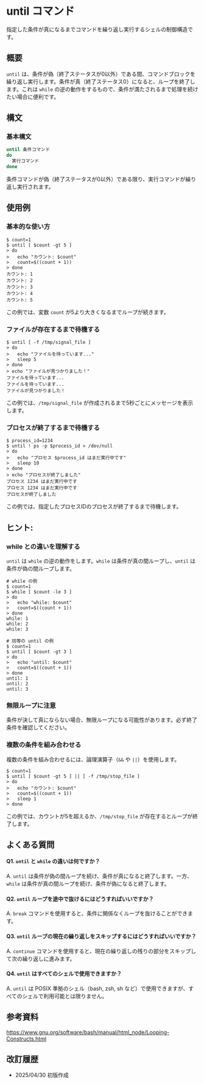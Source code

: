# until コマンド

指定した条件が真になるまでコマンドを繰り返し実行するシェルの制御構造です。

## 概要

`until` は、条件が偽（終了ステータスが0以外）である間、コマンドブロックを繰り返し実行します。条件が真（終了ステータス0）になると、ループを終了します。これは `while` の逆の動作をするもので、条件が満たされるまで処理を続けたい場合に便利です。

## 構文

### **基本構文**

```bash
until 条件コマンド
do
  実行コマンド
done
```

条件コマンドが偽（終了ステータスが0以外）である限り、実行コマンドが繰り返し実行されます。

## 使用例

### 基本的な使い方

```console
$ count=1
$ until [ $count -gt 5 ]
> do
>   echo "カウント: $count"
>   count=$((count + 1))
> done
カウント: 1
カウント: 2
カウント: 3
カウント: 4
カウント: 5
```

この例では、変数 `count` が5より大きくなるまでループが続きます。

### ファイルが存在するまで待機する

```console
$ until [ -f /tmp/signal_file ]
> do
>   echo "ファイルを待っています..."
>   sleep 5
> done
> echo "ファイルが見つかりました！"
ファイルを待っています...
ファイルを待っています...
ファイルが見つかりました！
```

この例では、`/tmp/signal_file` が作成されるまで5秒ごとにメッセージを表示します。

### プロセスが終了するまで待機する

```console
$ process_id=1234
$ until ! ps -p $process_id > /dev/null
> do
>   echo "プロセス $process_id はまだ実行中です"
>   sleep 10
> done
> echo "プロセスが終了しました"
プロセス 1234 はまだ実行中です
プロセス 1234 はまだ実行中です
プロセスが終了しました
```

この例では、指定したプロセスIDのプロセスが終了するまで待機します。

## ヒント:

### while との違いを理解する

`until` は `while` の逆の動作をします。`while` は条件が真の間ループし、`until` は条件が偽の間ループします。

```console
# while の例
$ count=1
$ while [ $count -le 3 ]
> do
>   echo "while: $count"
>   count=$((count + 1))
> done
while: 1
while: 2
while: 3

# 同等の until の例
$ count=1
$ until [ $count -gt 3 ]
> do
>   echo "until: $count"
>   count=$((count + 1))
> done
until: 1
until: 2
until: 3
```

### 無限ループに注意

条件が決して真にならない場合、無限ループになる可能性があります。必ず終了条件を確認してください。

### 複数の条件を組み合わせる

複数の条件を組み合わせるには、論理演算子（`&&` や `||`）を使用します。

```console
$ count=1
$ until [ $count -gt 5 ] || [ -f /tmp/stop_file ]
> do
>   echo "カウント: $count"
>   count=$((count + 1))
>   sleep 1
> done
```

この例では、カウントが5を超えるか、`/tmp/stop_file` が存在するとループが終了します。

## よくある質問

#### Q1. `until` と `while` の違いは何ですか？
A. `until` は条件が偽の間ループを続け、条件が真になると終了します。一方、`while` は条件が真の間ループを続け、条件が偽になると終了します。

#### Q2. `until` ループを途中で抜けるにはどうすればいいですか？
A. `break` コマンドを使用すると、条件に関係なくループを抜けることができます。

#### Q3. `until` ループの現在の繰り返しをスキップするにはどうすればいいですか？
A. `continue` コマンドを使用すると、現在の繰り返しの残りの部分をスキップして次の繰り返しに進みます。

#### Q4. `until` はすべてのシェルで使用できますか？
A. `until` は POSIX 準拠のシェル（bash, zsh, sh など）で使用できますが、すべてのシェルで利用可能とは限りません。

## 参考資料

https://www.gnu.org/software/bash/manual/html_node/Looping-Constructs.html

## 改訂履歴

- 2025/04/30 初版作成